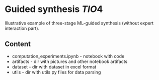 # Guided synthesis $TIO4$
Illustrative example of three-stage ML-guided synthesis (without expert interaction part).

## Content
- computation_experiments.ipynb - notebook with code
- artifacts - dir with pictures and other notebook artifacts
- dataset - dir with dataset in excel format
- utils - dir with utils py files for data parsing 